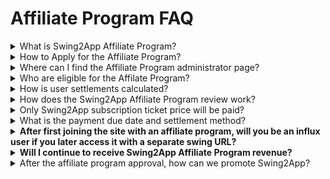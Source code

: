 # Affiliate Program FAQ

<details>

<summary>What is Swing2App Affiliate Program?</summary>

It is an affiliate program in which you need to promote Swing2App on your blog, homepage, or social media, and receives a portion of the sales amount of the user who accessed your ad for the Swing2App.

Anyone can become a marketer for Swing2App, and the revenue of users who access your advertisement becomes your profit for the rest of your life.

**\*How to use**

\>You can fill out the affiliate program application form by-> the Swing2App Manager-> My menu-> Affiliate Program

\*\*☞ \*\*<mark style="color:blue;">**Visit the Affiliate Program**</mark>

</details>

<details>

<summary>How to Apply for the Affiliate Program?</summary>

For the Swing Affiliate Program, please log in to the Swing2App homepage and check the app Manager page.

At the top of the page, select the \[My Menu] –> \[Affiliate Program]option, to fill out the affiliate application form.

For more information on how to apply for the affiliate program, please refer to the guide.

<mark style="color:blue;">**\[Go to How to Apply for Affiliate Program]**</mark>

</details>

<details>

<summary>Where can I find the Affiliate Program administrator page?</summary>

Once the affiliate application is approved, the Affiliate Management page will be opened.

Go to the Swing2App Manager page → My menu → Affiliate Program menu.

<img src="https://wp.swing2app.co.kr/wp-content/uploads/2018/09/%EC%A0%9C%ED%9C%B4%EC%8B%A0%EC%B2%AD4.png" alt="" data-size="original">

The affiliate management page will not open until approval, so you can check the affiliate program menu after confirming your approval.

[![](https://s3.ap-northeast-2.amazonaws.com/swing2bucket/resource/image/help/f4663c1a7b60aa52758d63f8b94b3896.png)](http://blog.naver.com/PostView.nhn?blogId=swing2app\&logNo=220920326276\&parentCategoryNo=\&categoryNo=49\&viewDate=\&isShowPopularPosts=false\&from=postView)

This is the affiliate program manager page. You can check the affiliate URL through the admin information.

Just link the URL to the banner. You can check out the various menus in the top menu bar. You can manage affiliate programs while checking menus such as statistics, settlement management, and advertising management.

In the future, the administrator can check the distribution ratio per case, the number of subscribers who entered the partnership, sales, cumulative revenue, monthly settlement history, etc. on the page \~ !!

</details>

<details>

<summary>Who are eligible for the Affilate Program?</summary>

Users who are counted as affiliate program inflows are only new members who are new to Swing2App.

Existing members of Swing2App are not counted as affiliate users because they have already completed their subscriptions. Only new members who have accessed the user’s affiliate URL and registered at that URL will be counted.

Therefore, please remember that only new members are eligible for the influx of affiliate programs.

</details>

<details>

<summary>How is user settlements calculated?</summary>

Payments will only be made for the actual payments made, such as deposits and credit card payments, among those who have accessed through the user’s affiliate URL.

Users who are using paid services by using free coupons, etc., are not counted.

</details>

<details>

<summary>How does the Swing2App Affiliate Program review work?</summary>

When you apply for the Swing2App Affiliate Program, the Swing2App team will review it.

Qualifing for the Affiliate Program is not difficult, the screening takes about 1 day.

Just make sure you have a suitable homepage to promote Swing2App and make sure the site/platform where you're planning to promote Swing2App is active and attracts people.

Also, when you apply, provide your company and service-related introduction properly.

We also check whether there are many other users’ connections, and comprehensively select who is good for the Swing2App Affiliate Program.

</details>

<details>

<summary>Only Swing2App subscription ticket price will be paid?</summary>

Yes, that’s right.

Only the ticket sales will be distributed, and since more than 90% of the current swing2app sales will be for the use of tickets, there will be no significant difference in the amount of the dividend.

Upload tickets, capacity purchase tickets, and SMS purchases are not eligible.

</details>

<details>

<summary>What is the payment due date and settlement method?</summary>

It is settled on the first day of every month.

Please note that sales will be settled after counting sales for the previous month until the 25th of the previous month.

</details>

<details>

<summary><strong>After first joining the site with an affiliate program, will you be an influx user if you later access it with a separate swing URL?</strong></summary>

No.

After joining as an inflow user for the first time, if you sign up after time or computer changes, you will continue to be an inflow user.

</details>

<details>

<summary><strong>Will I continue to receive Swing2App Affiliate Program revenue?</strong></summary>

Users who enter into four affiliate programs will get lifetime revenue.

As a result, you can continue to receive dividends (commissions) for items that you purchase.

</details>

<details>

<summary>After the affiliate program approval, how can we promote Swing2App?</summary>

In the affiliate program applicant's email, we will provide a Swing2App promotion banner image.

Then you need to place that banner on your site's homepage and enter the URL of the affiliate link.

(Once approved, the applicants will receive a unique URL to the swing2App, and the applicant will receive dividends when your site users will use the provided link to visit our site.)

In addition to posting banners on your site, you can also share the link with other users.

SNS – You can use Facebook, Instagram, and other platforms to promote our service.

The more promotion you do, the more people will use the provided link, and accordingly, you'll receive a decided portion of the profit.

**For promotional instructions, please check out the post below.**

<mark style="color:blue;">**\[How to promote Swing2App by using the affiliate program]**</mark>

</details>
